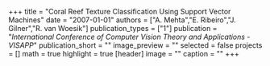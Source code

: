 +++
title = "Coral Reef Texture Classification Using Support Vector Machines"
date = "2007-01-01"
authors = ["A. Mehta","E. Ribeiro","J. Gilner","R. van Woesik"]
publication_types = ["1"]
publication = "_International Conference of Computer Vision Theory and Applications - VISAPP_"
publication_short = ""
image_preview = ""
selected = false
projects = []
math = true
highlight = true
[header]
image = ""
caption = ""
+++

